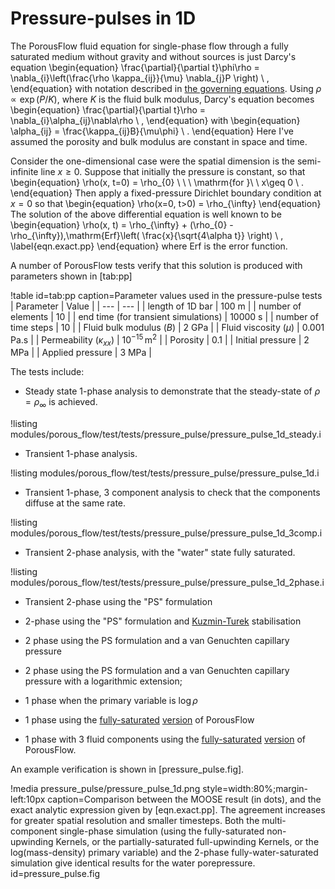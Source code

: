 # Pressure-pulses in 1D

The PorousFlow fluid equation for single-phase flow through a fully saturated medium without
gravity and without sources is just Darcy's equation
\begin{equation}
\frac{\partial}{\partial t}\phi\rho = \nabla_{i}\left(\frac{\rho
  \kappa_{ij}}{\mu} \nabla_{j}P \right) \ ,
\end{equation}
with notation described in [the governing equations](governing_equations.md).  Using $\rho \propto
\exp(P/K)$, where $K$ is the fluid bulk modulus, Darcy's equation
becomes
\begin{equation}
\frac{\partial}{\partial t}\rho = \nabla_{i}\alpha_{ij}\nabla\rho \ ,
\end{equation}
with
\begin{equation}
\alpha_{ij} = \frac{\kappa_{ij}B}{\mu\phi} \ .
\end{equation}
Here I've assumed the porosity and bulk modulus are constant in space
and time.

Consider the one-dimensional case were the spatial dimension is the
semi-infinite line $x\geq 0$.  Suppose that initially the pressure is
constant, so that
\begin{equation}
\rho(x, t=0) = \rho_{0} \ \ \ \mathrm{for }\ \ x\geq 0 \ .
\end{equation}
Then apply a fixed-pressure Dirichlet boundary condition at $x=0$ so
that
\begin{equation}
\rho(x=0, t>0) = \rho_{\infty}
\end{equation}
The solution of the above differential equation is well known to be
\begin{equation}
\rho(x, t) = \rho_{\infty} + (\rho_{0} -
\rho_{\infty})\,\mathrm{Erf}\left( \frac{x}{\sqrt{4\alpha t}} \right) \ ,
\label{eqn.exact.pp}
\end{equation}
where Erf is the error function.

A number of PorousFlow tests verify that this solution is produced with parameters shown in [tab:pp]

!table id=tab:pp caption=Parameter values used in the pressure-pulse tests
| Parameter | Value |
| --- | --- |
| length of 1D bar | 100 m |
| number of elements | 10 |
| end time (for transient simulations) | 10000 s |
| number of time steps | 10 |
| Fluid bulk modulus ($B$) | 2 GPa |
| Fluid viscosity ($\mu$) | 0.001 Pa.s |
| Permeability ($\kappa_{xx}$) | $10^{-15}\,$m$^{2}$ |
| Porosity | 0.1 |
| Initial pressure | 2 MPa |
| Applied pressure | 3 MPa |

The tests include:

- Steady state 1-phase analysis to demonstrate that the steady-state of $\rho = \rho_{\infty}$ is achieved.

!listing modules/porous_flow/test/tests/pressure_pulse/pressure_pulse_1d_steady.i

- Transient 1-phase analysis.

!listing modules/porous_flow/test/tests/pressure_pulse/pressure_pulse_1d.i

- Transient 1-phase, 3 component analysis to check that the components diffuse at the same rate.

!listing modules/porous_flow/test/tests/pressure_pulse/pressure_pulse_1d_3comp.i

- Transient 2-phase analysis, with the "water" state fully saturated.

!listing modules/porous_flow/test/tests/pressure_pulse/pressure_pulse_1d_2phase.i

- Transient 2-phase using the "PS" formulation

- 2-phase using the "PS" formulation and [Kuzmin-Turek](kt.md) stabilisation

- 2 phase using the PS formulation and a van Genuchten capillary pressure

- 2 phase using the PS formulation and a van Genuchten capillary pressure with a logarithmic extension;

- 1 phase when the primary variable is $\mathrm{log}\,\rho$

- 1 phase using the [fully-saturated](PorousFlowFullySaturatedDarcyFlow.md) [version](PorousFlowFullySaturatedMassTimeDerivative.md) of PorousFlow

- 1 phase with 3 fluid components using the [fully-saturated](PorousFlowFullySaturatedDarcyFlow.md) [version](PorousFlowFullySaturatedMassTimeDerivative.md) of PorousFlow.

An example verification is shown in [pressure_pulse.fig].

!media pressure_pulse/pressure_pulse_1d.png style=width:80%;margin-left:10px caption=Comparison between the MOOSE result (in dots), and the exact analytic expression given by [eqn.exact.pp].  The agreement increases for greater spatial resolution and smaller timesteps.  Both the multi-component single-phase simulation (using the fully-saturated non-upwinding Kernels, or the partially-saturated full-upwinding Kernels, or the log(mass-density) primary variable) and the 2-phase fully-water-saturated simulation give identical results for the water porepressure. id=pressure_pulse.fig
